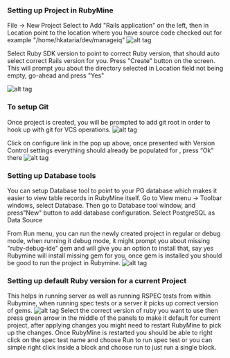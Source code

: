 ---
---
### Setting up Project in RubyMine

File -> New Project
Select to Add "Rails application" on the left, then in Location point to the location where you have source code checked out for example "/home/hkataria/dev/manageiq"
![alt tag](/images/rubymine_create_project.png)


Select Ruby SDK version to point to correct Ruby version, that should auto select correct Rails version for you.
Press "Create" button on the screen. This will prompt you about the directory selected in Location field not being empty, go-ahead and press "Yes"

![alt tag](/images/rubymine_create_project_verify.png)


### To setup Git
Once project is created, you will be prompted to add git root in order to hook up with git for VCS operations.
![alt tag](/images/rubymine_git_prompt.png)


Click on configure link in the pop up above, once presented with Version Control settings everything should already be populated for , press “Ok” there
![alt tag](/images/rubymine_git_setup.png)

### Setting up Database tools
You can setup Database tool to point to your PG database which makes it easier to view table records in RubyMine itself.
Go to View menu -> Toolbar windows, select Database. Then go to Database tool window, and press"New" button to add database configuration. Select PostgreSQL as Data Source

From Run menu, you can run the newly created project in regular or debug mode, when running it debug mode,
it might prompt you about missing "ruby-debug-ide" gem and will give you an option to install that, say yes Rubymine will install missing gem for you,
once gem is installed you should be good to run the project in Rubymine.
![alt tag](/images/rubymine_data_source_setup.png)

### Setting up default Ruby version for a current Project
This helps in running server as well as running RSPEC tests from within Rubymine, when running spec tests or a server it picks up correct version of gems.
![alt tag](/images/rubymine_sdk_setup.png)
Select the correct version of ruby you want to use then press green arrow in the middle of the panels to make it default for current project,
after applying changes you might need to restart RubyMine to pick up the changes. Once RubyMine is restarted you should be able to right click on the spec test name
and choose Run to run spec test or you can simple right click inside a block and choose run to just run a single block.
